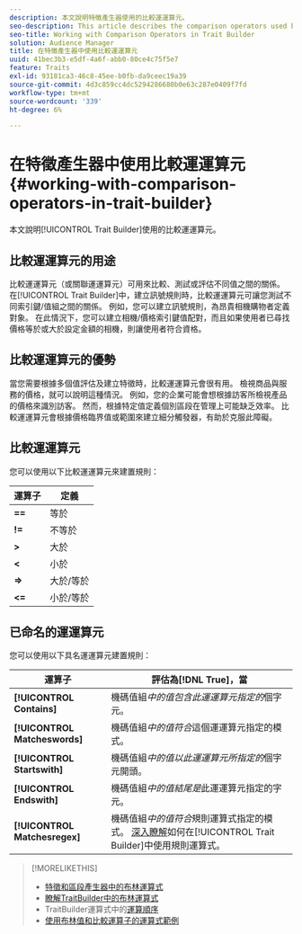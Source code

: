 ```yaml
---
description: 本文說明特徵產生器使用的比較運運算元。
seo-description: This article describes the comparison operators used by Trait Builder.
seo-title: Working with Comparison Operators in Trait Builder
solution: Audience Manager
title: 在特徵產生器中使用比較運運算元
uuid: 41bec3b3-e5df-4a6f-abb0-80ce4c75f5e7
feature: Traits
exl-id: 93181ca3-46c8-45ee-b0fb-da9ceec19a39
source-git-commit: 4d3c859cc4dc5294286680b0e63c287e0409f7fd
workflow-type: tm+mt
source-wordcount: '339'
ht-degree: 6%

---
```


# 在特徵產生器中使用比較運運算元 {#working-with-comparison-operators-in-trait-builder}

本文說明[!UICONTROL Trait Builder]使用的比較運運算元。

## 比較運運算元的用途

<!-- c_tb_comparison_operators.xml -->

比較運運算元（或關聯運運算元）可用來比較、測試或評估不同值之間的關係。 在[!UICONTROL Trait Builder]中，建立訊號規則時，比較運運算元可讓您測試不同索引鍵/值組之間的關係。 例如，您可以建立訊號規則，為昂貴相機購物者定義對象。 在此情況下，您可以建立相機/價格索引鍵值配對，而且如果使用者已尋找價格等於或大於設定金額的相機，則讓使用者符合資格。

## 比較運運算元的優勢

當您需要根據多個值評估及建立特徵時，比較運運算元會很有用。 檢視商品與服務的價格，就可以說明這種情況。 例如，您的企業可能會想根據訪客所檢視產品的價格來識別訪客。 然而，根據特定值定義個別區段在管理上可能缺乏效率。 比較運運算元會根據價格臨界值或範圍來建立細分觸發器，有助於克服此障礙。

## 比較運運算元

您可以使用以下比較運運算元來建置規則：

| 運算子 | 定義 |
|---|---|
| **==** | 等於 |
| **!=** | 不等於 |
| **>** | 大於 |
| **&lt;** | 小於 |
| **=>** | 大於/等於 |
| **&lt;=** | 小於/等於 |

## 已命名的運運算元

您可以使用以下具名運運算元建置規則：

| 運算子 | 評估為[!DNL True]，當 |
|---|---|
| **[!UICONTROL Contains]** | 機碼值組&#x200B;*中的值包含此運運算元指定的*&#x200B;個字元。 |
| **[!UICONTROL Matcheswords]** | 機碼值組&#x200B;*中的值符合*&#x200B;這個運運算元指定的模式。 |
| **[!UICONTROL Startswith]** | 機碼值組&#x200B;*中的值以此運運算元所指定的*&#x200B;個字元開頭。 |
| **[!UICONTROL Endswith]** | 機碼值組&#x200B;*中的值結尾是*&#x200B;此運運算元指定的字元。 |
| **[!UICONTROL Matchesregex]** | 機碼值組&#x200B;*中的值符合*&#x200B;規則運算式指定的模式。 [深入瞭解](../../features/traits/trait-builder-regex.md)如何在[!UICONTROL Trait Builder]中使用規則運算式。 |

>[!MORELIKETHIS]
>
>* [特徵和區段產生器中的布林運算式](../../reference/boolean-expressions-tsb.md)
>* [瞭解TraitBuilder中的布林運算式](../../reference/boolean-expressions-tsb.md)
>* TraitBuilder運算式中的[運算順序](../../features/traits/trait-operator-precedence.md)
>* [使用布林值和比較運算子的運算式範例](../../features/traits/trait-expression-samples.md)
